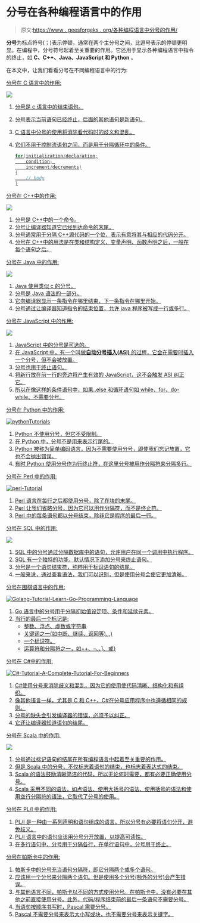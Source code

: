 # 分号在各种编程语言中的作用

> 原文:[https://www . geesforgeks . org/各种编程语言中分号的作用/](https://www.geeksforgeeks.org/role-of-semicolon-in-various-programming-languages/)

**分号**为标点符号(；)表示停顿，通常在两个主分句之间，比逗号表示的停顿更明显。在编程中，分号符号起着至关重要的作用。它还用于显示各种编程语言中指令的终止，如 **C、C++、Java、JavaScript 和 Python** 。

在本文中，让我们看看分号在不同编程语言中的行为:

<u>分号在 C 语言中的作用:</u>

 <u>[![](img/089c7baddde42882f7ca737afb0a92f9.png)](https://practice.geeksforgeeks.org/batch/aktu-1)

1.  分号是 c 语言中的结束语句。
2.  分号表示当前语句已经终止，后面的其他语句是新语句。
3.  C 语言中分号的使用将消除看代码时的歧义和混乱。
4.  它们不用于控制流语句之间，而是用于分隔循环中的条件。

    ```cpp
    for(initialization/declaration;
        condition; 
        increment/decrements)
    {
        // body
    }

    ```

<u>分号在 C++中的作用:</u>

 <u>[![](img/a4b45d40755b9015cc0ceef65cc34a33.png)](https://www.geeksforgeeks.org/cpp-tutorial/)

1.  分号是 C++中的一个命令。
2.  分号让编译器知道它已经到达命令的末尾。
3.  分号通常用于分隔 C++源代码的一个位，表示有意将其与相应的代码分开。
4.  分号在 C++中的用法是在类和结构定义、变量声明、函数声明之后，一般在每个语句之后。

<u>分号在 Java 中的作用:</u>

 <u>[![](img/fc2fde84664eb1a3e0545bd19c84467c.png)](https://www.geeksforgeeks.org/java-tutorials/)

1.  Java 使用类似 c 的分号。
2.  分号是 Java 语法的一部分。
3.  它向编译器显示一条指令在哪里结束，下一条指令在哪里开始。
4.  分号通过让编译器知道指令的结束位置，允许 java 程序被写成一行或多行。

<u>分号在 JavaScript 中的作用:</u>

 <u>[![](img/785984b25214a9e5001c3949ea64c0c1.png)](https://www.geeksforgeeks.org/javascript-tutorial/)</u>

1.  <u>JavaScript 中的分号是可选的。</u>
2.  <u>在 JavaScript 中，有一个叫做**自动分号插入(ASI)** 的过程，它会在需要时插入一个分号，但不会被放置。</u>
3.  <u>分号也用于终止语句。</u>
4.  <u>将新行放在前一行的旁边将产生有效的 JavaScript，这不会触发 ASI 纠正它。</u>
5.  <u>所以在像[这样的条件语句中，如果..else](https://www.geeksforgeeks.org/else-statement-javascript/) 和[循环语句如 while、for、do-while、](https://www.geeksforgeeks.org/loops-in-javascript/)不需要分号。</u>

<u><u>分号在 Python 中的作用:</u></u>

 <u><u>[![pythonTutorials](img/48cdde900d654f866cbf9474d05ba554.png)](https://www.geeksforgeeks.org/python-tutorial/)

1.  Python 不使用分号，但它不受限制。
2.  在 Python 中，分号不是用来表示行尾的。
3.  Python 被称为简单编码语言，因为不需要使用分号，即使我们忘记放置，它也不会抛出错误。
4.  有时 Python 使用分号作为行终止符，在这里分号被用作分隔符来分隔多行。

<u>分号在 Perl 中的作用:</u>

 <u>[![perl-Tutorial](img/42223161eae50d274d2d3ce1d057a8b8.png)](https://www.geeksforgeeks.org/perl-tutorial-learn-perl-with-examples/)

1.  Perl 语言在每行之后都使用分号，除了在块的末尾。
2.  Perl 让我们省略分号，因为它可以用作分隔符，而不是终止符。
3.  Perl 中的每条语句都以分号结束，除非它是程序的最后一行。

<u>分号在 SQL 中的作用:</u>

 <u>[![](img/b1ac3d63738e2a6bae1e9110d99f559b.png)](https://www.geeksforgeeks.org/sql-tutorial/)

1.  SQL 中的分号通过分隔数据库中的语句，允许用户在同一个调用中执行程序。
2.  SQL 有一个独特的功能，默认情况下添加分号来终止语句。
3.  分号是一个语句结束符，纯粹用于标识语句的结尾。
4.  一般来说，通过查看语法，我们可以识别，但是使用分号会使它更加清晰。

<u>分号在围棋语言中的作用:</u>

 <u>[![Golang-Tutorial-Learn-Go-Programming-Language](img/d42176baf013543924af09ea409c4cf1.png)](https://www.geeksforgeeks.org/golang-tutorial-learn-go-programming-language/)

1.  Go 语言中的分号用于分隔初始值设定项、条件和延续元素。
2.  当行的最后一个标记是:
    *   整数、浮点、虚数或字符串
    *   关键词之一(如中断、继续、返回等)..,)
    *   一个标识符。
    *   运算符和分隔符之一，如++、–、、]、或}

<u>分号在 C#中的作用:</u>

 <u>[![C#-Tutorial-A-Complete-Tutorial-For-Beginners](img/363e8a7ad18b7c5017a3b08628064090.png)](https://www.geeksforgeeks.org/csharp-programming-language/)

1.  C#使用分号来消除歧义和混乱，因为它的使用使代码清晰、结构化和有组织。
2.  像其他语言一样，尤其是 C 和 C++，C#在分号应用程序中也遵循相同的规则。
3.  分号的缺失会引发编译器的错误，必须予以纠正。
4.  它还让编译器知道语句的结尾。

<u>分号在 Scala 中的作用:</u>

 <u>[![](img/4cbe4280d793dff530aad944ec392473.png)](https://www.geeksforgeeks.org/scala-tutorial-learn-scala-with-step-by-step-guide/)

1.  分号通过标记语句的结尾在所有编程语言中起着至关重要的作用。
2.  但是 Scala 中的分号，不仅标志着语句的结束，也标志着表达式的结束。
3.  Scala 的语法鼓励清晰简洁的代码，所以无论何时需要，都有必要正确使用分号。
4.  Scala 采用不同的语法，如点语法、使用大括号的语法、使用括号的语法和使用空行分隔符的语法，它取代了分号的使用。

<u>分号在 PL/I 中的作用:</u>

1.  <u>PL/I 是一种由一系列声明和语句组成的语言。所以分号有必要将语句分开，避免歧义。</u>
2.  <u>PL/I 语言中的语句应该用分号分开放置，以提高可读性。</u>
3.  <u>在多行语句中，分号用于分隔各行，在单行语句中，分号用于终止。</u>

<u><u>分号在帕斯卡中的作用:</u></u>

1.  <u><u>帕斯卡中的分号充当语句分隔符，即它分隔两个或多个语句。</u></u>
2.  <u><u>应该用一个分号来分隔两个语句。但是使用多个分号(额外的分号)会产生错误。</u></u>
3.  <u><u>与其他语言不同，帕斯卡以不同的方式使用分号。在帕斯卡中，没有必要在其他之前直接使用分号。此外，代码/程序结束前的最后一条语句不需要分号。</u></u>
4.  <u><u>当语句按顺序书写时，Pascal 需要分号。</u></u>
5.  <u><u>Pascal 不需要分号来表示大小写或块，也不需要分号来表示关键字。</u></u></u></u></u></u></u></u></u></u></u></u>